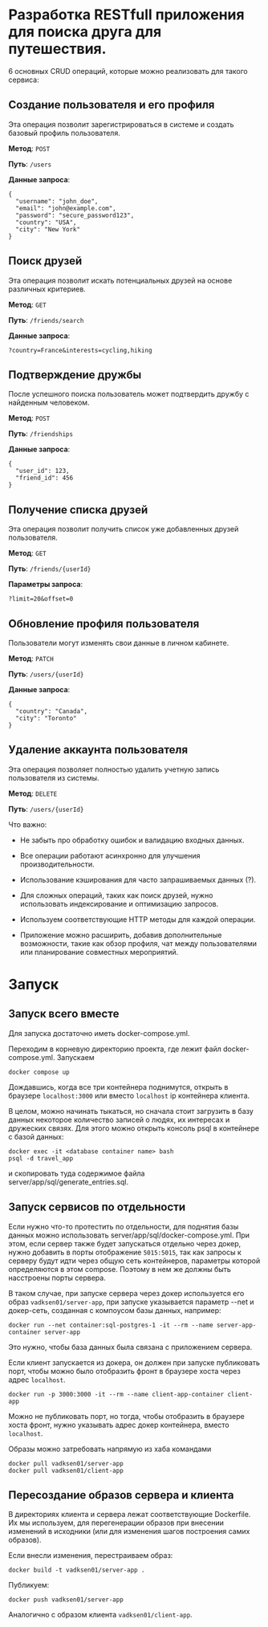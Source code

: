 # Разработка RESTfull приложения для поиска друга для путешествия. 

6 основных CRUD операций, которые можно реализовать для такого сервиса:

## Создание пользователя и его профиля
Эта операция позволит зарегистрироваться в системе и создать базовый профиль пользователя.

**Метод**: `POST`

**Путь**: `/users`

**Данные запроса**:
```
{
  "username": "john_doe",
  "email": "john@example.com",
  "password": "secure_password123",
  "country": "USA",
  "city": "New York"
}
```


## Поиск друзей
Эта операция позволит искать потенциальных друзей на основе различных критериев.

**Метод**: `GET`

**Путь**: `/friends/search`

**Данные запроса**:
```
?country=France&interests=cycling,hiking
```

## Подтверждение дружбы
После успешного поиска пользователь может подтвердить дружбу с найденным человеком.

**Метод**: `POST`

**Путь**: `/friendships`

**Данные запроса**:
```
{
  "user_id": 123,
  "friend_id": 456
}
```

## Получение списка друзей
Эта операция позволит получить список уже добавленных друзей пользователя.

**Метод**: `GET`

**Путь**: `/friends/{userId}`

**Параметры запроса**:
```
?limit=20&offset=0
```

## Обновление профиля пользователя
Пользователи могут изменять свои данные в личном кабинете.

**Метод**: `PATCH`

**Путь**: `/users/{userId}`

**Данные запроса**:
```
{
  "country": "Canada",
  "city": "Toronto"
}
```

## Удаление аккаунта пользователя
Эта операция позволяет полностью удалить учетную запись пользователя из системы.

**Метод**: `DELETE`

**Путь**: `/users/{userId}`


Что важно:

- Не забыть про обработку ошибок и валидацию входных данных.
- Все операции работают асинхронно для улучшения производительности.
- Использование кэширования для часто запрашиваемых данных (?).
- Для сложных операций, таких как поиск друзей, нужно использовать индексирование и оптимизацию запросов.

- Используем соответствующие HTTP методы для каждой операции.
- Приложение можно расширить, добавив дополнительные возможности, такие как обзор профиля, чат между пользователями или планирование совместных мероприятий.





# Запуск
## Запуск всего вместе
Для запуска достаточно иметь docker-compose.yml.

Переходим в корневую директорию проекта, где лежит файл docker-compose.yml. Запускаем

```
docker compose up
```

Дождавшись, когда все три контейнера поднимутся, открыть в браузере ``localhost:3000`` или вместо ``localhost`` ip контейнера клиента.

В целом, можно начинать тыкаться, но сначала стоит загрузить в базу данных некоторое количество записей о людях, их интересах и дружеских связях. Для этого можно открыть консоль psql в контейнере с базой данных:

```
docker exec -it <database container name> bash
psql -d travel_app
```

и скопировать туда содержимое файла server/app/sql/generate_entries.sql.

## Запуск сервисов по отдельности
Если нужно что-то протестить по отдельности, для поднятия базы данных можно использовать server/app/sql/docker-compose.yml. При этом, если сервер также будет запускаться отдельно через докер, нужно добавить в порты отображение ``5015:5015``, так как запросы к серверу будут идти через общую сеть контейнеров, параметры которой определяются в этом compose. Поэтому в нем же должны быть насстроены порты сервера.

В таком случае, при запуске сервера через докер используется его образ ``vadksen01/server-app``, при запуске указывается параметр --net и докер-сеть, созданная с компоусом базы данных, например:

```
docker run --net container:sql-postgres-1 -it --rm --name server-app-container server-app
```

Это нужно, чтобы база данных была связана с приложением сервера.


Если клиент запускается из докера, он должен при запуске публиковать порт, чтобы можно было отобразить фронт в браузере хоста через адрес ``localhost``.

```
docker run -p 3000:3000 -it --rm --name client-app-container client-app
```

Можно не публиковать порт, но тогда, чтобы отобразить в браузере хоста фронт, нужно указывать адрес докер контейнера, вместо ``localhost``.

Образы можно затребовать напрямую из хаба командами
```
docker pull vadksen01/server-app
docker pull vadksen01/client-app
```


## Пересоздание образов сервера и клиента
В директориях клиента и сервера лежат соответствующие Dockerfile. Их мы используем, для перегенерации образов при внесении изменений в исходники (или для изменения шагов построения самих образов).

Если внесли изменения, перестраиваем образ:

```
docker build -t vadksen01/server-app .
```

Публикуем:

```
docker push vadksen01/server-app
```

Аналогично с образом клиента ``vadksen01/client-app``.




